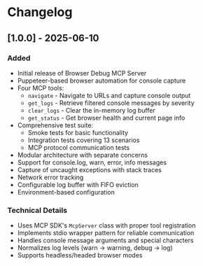 # Changelog

## [1.0.0] - 2025-06-10

### Added
- Initial release of Browser Debug MCP Server
- Puppeteer-based browser automation for console capture
- Four MCP tools:
  - `navigate` - Navigate to URLs and capture console output
  - `get_logs` - Retrieve filtered console messages by severity
  - `clear_logs` - Clear the in-memory log buffer  
  - `get_status` - Get browser health and current page info
- Comprehensive test suite:
  - Smoke tests for basic functionality
  - Integration tests covering 13 scenarios
  - MCP protocol communication tests
- Modular architecture with separate concerns
- Support for console.log, warn, error, info messages
- Capture of uncaught exceptions with stack traces
- Network error tracking
- Configurable log buffer with FIFO eviction
- Environment-based configuration

### Technical Details
- Uses MCP SDK's `McpServer` class with proper tool registration
- Implements stdio wrapper pattern for reliable communication
- Handles console message arguments and special characters
- Normalizes log levels (warn → warning, debug → log)
- Supports headless/headed browser modes